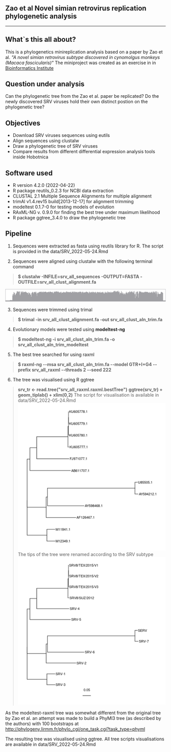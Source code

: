 Zao et al Novel simian retrovirus replication phylogenetic analysis
--------------------------------------------------------------------------------------
---------------------------------------------------------------------------------------

What`s this all about?
-------------------
This is a phylogenetics minireplication analysis based on a paper by Zao et al. 
*"A novel simian retrovirus subtype discovered in cynomolgus monkeys (Macaca fascicularis)"*
The miniproject was created as an exercise in in [Bioinformatics Institute](https://bioinf.me/en)

Question under analysis
-------------------
Can the phylogenetic tree from the Zao et al. paper be replicated? Do the newly discovered SRV 
viruses hold their own distinct postion on the phylogenetic tree?

Objectives
-----------------
- Download SRV viruses sequences using eutils
- Align sequences using clustalw
- Draw a phylogenetic tree of SRV viruses
- Compare results from different differential expression analysis tools inside Hobotnica

Software used
-------------------
- R version 4.2.0 (2022-04-22) 
- R package reutils_0.2.3 for NCBI data extraction
- CLUSTAL 2.1 Multiple Sequence Alignments for multiple alignment
- trimAl v1.4.rev15 build[2013-12-17] for alignment trimming
- modeltest 0.1.7-0 for testing models of evolution
- RAxML-NG v. 0.9.0 for finding the best tree under maximum likelihood
- R package ggtree_3.4.0 to draw the phylogenetic tree

Pipeline
-------------------
1. Sequences were extracted as fasta using reutils library for R. The script is provided in 
the data/SRV_2022-05-24.Rmd

2. Sequences were aligned using clustalw with the following terminal command 
> **$ clustalw -INFILE=srv_all_sequences -OUTPUT=FASTA -OUTFILE=srv_all_clust_alignment.fa**

![](https://github.com/tony-zhelonkin/SRV_Zao_replication/blob/main/ugene_all_clust_hist_quality.png)

3. Sequences were trimmed using trimal 
> **$ trimal -in srv_all_clust_alignment.fa -out srv_all_clust_aln_trim.fa**

4. Evolutionary models were tested using **modeltest-ng**
> **$ modeltest-ng -i srv_all_clust_aln_trim.fa -o srv_all_clust_aln_trim_modeltest**

5. The best tree searched for using raxml
> **$ raxml-ng --msa srv_all_clust_aln_trim.fa --model GTR+I+G4 --prefix srv_all_raxml --threads 2 --seed 222**

6. The tree was visualised using R ggtree
> **srv_tr <- read.tree("srv_all_raxml.raxml.bestTree")**
> **ggtree(srv_tr) + geom_tiplab() + xlim(0,2)**
The script for visualisation is available in data/SRV_2022-05-24.Rmd
![](https://github.com/tony-zhelonkin/SRV_Zao_replication/blob/main/srv_all_raxml_bestTree.png)
The tips of the tree were renamed according to the SRV subtype
![](https://github.com/tony-zhelonkin/SRV_Zao_replication/blob/main/srv_all_raxml_named_bestTree.png)

As the modeltest-raxml tree was somewhat different from the original tree by Zao et al. an attempt was made 
to build a PhyMl3 tree (as described by the authors) with 100 bootstraps 
at http://phylogeny.lirmm.fr/phylo_cgi/one_task.cgi?task_type=phyml

The resulting tree was visualised using ggtree. All tree scripts visualisations are available in data/SRV_2022-05-24.Rmd













